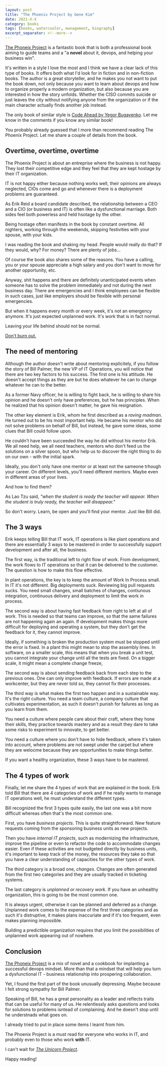 ```yaml
---
layout: post
title: "The Phoenix Project by Gene Kim"
date: 2021-X-X
category: books
tags: [books, watercooler, management, biography]
excerpt_separator: <!--more-->
---
```

[The Phoneix Project](https://www.amazon.com/gp/product/1942788290/ref=as_li_qf_asin_il_tl?ie=UTF8&tag=sandordargo-20&creative=9325&linkCode=as2&creativeASIN=1942788290&linkId=fc9c78132b98763cc56dca36a783a5f4) is a fantastic book that is both a professional book aiming to guide teams and a "a **novel** about it, devops, and helping your business win".

It's written in a style I love the most and I think we have a clear lack of this type of books. It offers both what I'd look for in fiction and in non-fiction books. The author is a great storyteller, and he makes you not want to put the book down, not only because you want to learn about devops and how to organize properly a modern organization, but also because you are interested in how the story unfolds. Whether the CISO commits suicide or just leaves the city without notifying anyone from the organization or if the main character actually finds another job instead.

The only book of similar style is [Code Ahead by Yegor Bugayenko](https://www.amazon.com/gp/product/1982063742/ref=as_li_qf_asin_il_tl?ie=UTF8&tag=sandordargo-20&creative=9325&linkCode=as2&creativeASIN=1982063742&linkId=a09eb2af4520bbf25642d58904093001). Let me know in the comments if you know any similar book!

You probably already guessed that I more than recommend reading The Phoenix Project. Let me share a couple of details from the book.

## Overtime, overtime, overtime

The Phoenix Project is about an entreprise where the business is not happy. They lost their competitive edge and they feel that they are kept hostage by their IT organization.

IT is not happy either because nothing works well, their opinions are always neglected, CIOs come and go and whenever there is a deployment problems are guaranteed.

As Erik Reid a board candidate described, the relationship between a CEO and a CIO (or business and IT) is often like a dysfunctional marriage. Both sides feel both powerless and held hsotage by the other.

Being hostage often manifests in the book by constant overtime. All nighters, working through the weekends, skipping festivities with your spouse, with your kids.

I was reading the book and shaking my head. People would really do that? If they would, why? For money? There are plenty of jobs...

Of course the book also shares some of the reasons. You have a calling, you or your spouse appreciate a high salary and you don't want to move for another opportunity, etc. 

Anyway, shit happens and there are definitely unanticipated events when someone has to solve the problem immediately and not during the next business day. There are emergencies and I think employees can be flexible in such cases, just like employers should be flexible with personal emergencies. 

But when it happens every month or every week, it's not an emergency anymore. It's just expected unplanned work. It's work that is in fact normal.

Leaving your life behind should not be normal.

[Don't burn out.](https://www.sandordargo.com/blog/2021/06/09/3-ways-to-prevent-micro-burnouts)

## The need of mentoring

Although the author doesn't write about mentoring explicitely, if you follow the story of Bill Palmer, the new VP of IT Operations, you will notice that there are two key factors to his success. The first one is his attitude. He doesn't accept things as they are but he does whatever he can to change whatever he can to the better.

As a former Navy officer, he is willing to fight back, he is willing to share his opinion and he doesn't only have preferences, but he has principles. When he realized that his opinion doesn't matter, he gave his resignation.

The other key element is Erik, whom he first described as a *raving madman*. He turned out to be his most important help. He became his mentor who did not solve problems on behalf of Bill, but instead, he gave some ideas, some clues that Bill could follow upon.

He couldn't have been succeeded the way he did without his mentor Erik. We all need help, we all need teachers, mentors who don't feed us the solutions on a silver spoon, but who help us to discover the right thing to do on our own - with the initial spark.

Ideally, you don't only have one mentor or at least not the sameone  trhough your career. On different levels, you'll need different mentors. Maybe even in different areas of your lives.

And how to find them?

As Lao Tzu said, *"when the student is ready the teacher will appear. When the student is truly ready, the teacher will disappear."*

So don't worry. Learn, be open and you'll find your mentor. Just like Bill did.

## The 3 ways 

Erik keeps telling Bill that IT work, IT operations is like plant operations and there are essentially 3 ways to be mastered in order to successfully support development and after all, the business.

The first way, is the traditional left to right flow of work. From development, the work flows to IT operations so that it can be delivered to the customer. The question is how to make this flow effective.

In plant operations, the key is to keep the amount of Work In Process small. In IT it's not different. Big deployments suck. Reviewing big pull requests sucks. You need small changes, small batches of changes, contiunous integration, continuous delivery and deployment to limit the work in process.

The second way is about having fast feedback from right to left at all of work. This is needed so that teams can improve, so that the same failures are not happening again an again. If development makes things more difficult for deploying and operating a system, but they don't get the feedback for it, they cannot improve.

Ideally, if something is broken the production system must be stopped until the error is fixed. In a plant this might mean to stop the assembly lines. In software, on a smaller scale, this means that when you break a unit test, you cannot integrate your change until all the tests are fixed. On a bigger scale, it might mean a complete change freeze,

The second way is about sending feedback back from each step to the previous ones. One can only improve with feedback. If errors are made at a workcenter, but they are never told so, they cannot fix their processes.

The third way is what makes the first two happen and in a sustainable way. It's the right culture. You need a team culture, a company culture that cultivates experimentation, as such it doesn't punish for failures as long as you learn from them.

You need a culture where people care about their craft, where they hone their skills, they practice towards mastery and as a result they dare to take some risks to experiment to innovate, to get better.

You need a culture where you don't have to hide feedback, where it's taken into account, where problems are not swept under the carpet but where they are welocme because they are opportunities to make things better.

If you want a healthy organization, these 3 ways have to be mastered.

## The 4 types of work

Finally, let me share the 4 types of work that are explained in the book. Erik told Bill that there are 4 categories of work and if he really wants to manage IT operations well, he must understand the different types.

Bill recognized the first 3 types quite easily, the last one was a bit more difficult whereas often that's the most common one.

First, you have *business projects*. This is quite straightforward. New feature requests coming from the sponsoring business units as new projects.

Then you have *internal IT projects*, such as modernizing the infrastructure, improve the pipeline or even to refactor the code to accommodate changes easier. Even if these activities are not budgeted directly by business units, it's important to keep track of the money, the resources they take so that you have a clear understanding of capacities for the other types of work.

The third category is a broad one, *changes*. Changes are often generated from the first two categories and they are usually tracked in ticketing systems.

The last category is *unplanned or recovery work*. If you have an unhealthy organization, this is going to be the most common one.

It is always urgent, otherwise it can be planned and deferred as a change. Unplanned work comes to the expense of the first three categories and as such it's distruptive, it makes plans inaccuriate and if it's too frequent, even makes planning impossible.

Building a predictible organization requires that you limit the possibilities of unplanned work appearing out of nowhere.

## Conclusion

[The Phoneix Project](https://www.amazon.com/gp/product/1942788290/ref=as_li_qf_asin_il_tl?ie=UTF8&tag=sandordargo-20&creative=9325&linkCode=as2&creativeASIN=1942788290&linkId=fc9c78132b98763cc56dca36a783a5f4) is a mix of novel and a cookbook for implanting a successful devops mindset. More than that a mindset that will help you turn a dysfunctional IT - business relationship into prospering collaboration. 

Yet, I found the first part of the book unusually depressing. Maybe because I felt strong sympathy for Bill Palmer.

Speaking of Bill, he has a great personality as a leader and reflects traits that can be useful for many of us. He relentlessly asks questions and looks for solutions to problems isntead of complaining. And he doesn't stop until he understnads what goes on.

I already tried to put in place some items I learnt from him.

The Phoenix Project is a must read for everyone who works in IT, and probably even to those who work **with** IT.

I can't wait for [*The Unicorn Project*](https://www.amazon.com/gp/product/1942788762/ref=as_li_qf_asin_il_tl?ie=UTF8&tag=sandordargo-20&creative=9325&linkCode=as2&creativeASIN=1942788762&linkId=9e9b64c0b50993a4d56f1989ddf25908).

Happy reading!